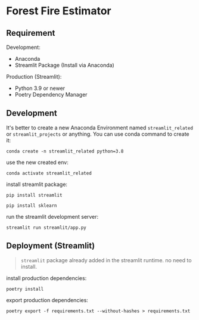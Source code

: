 # Forest Fire Estimator

## Requirement

Development:
- Anaconda
- Streamlit Package (Install via Anaconda)

Production (Streamlit):
- Python 3.9 or newer
- Poetry Dependency Manager

## Development

It's better to create a new Anaconda Environment named `streamlit_related` or `streamlit_projects` or anything. You can use conda command to create it:

```
conda create -n streamlit_related python=3.8
```

use the new created env:

```
conda activate streamlit_related
```

install streamlit package:
```
pip install streamlit
```
```
pip install sklearn
```

run the streamlit development server:
```
streamlit run streamlit/app.py
```

## Deployment (Streamlit)

> `streamlit` package already added in the streamlit runtime. no need to install.

install production dependencies:
```
poetry install
```

export production dependencies:
```
poetry export -f requirements.txt --without-hashes > requirements.txt
```